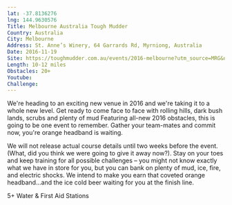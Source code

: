 ```yaml
---
lat: -37.8136276
lng: 144.9630576
Title: Melbourne Australia Tough Mudder
Country: Australia
City: Melbourne
Address: St. Anne’s Winery, 64 Garrards Rd, Myrniong, Australia
Date: 2016-11-19
Site: https://toughmudder.com.au/events/2016-melbourne?utm_source=MRG&utm_medium=banner&utm_campaign=promocode
Length: 10-12 miles
Obstacles: 20+
Youtube:
Challenge:
---
```


We're heading to an exciting new venue in 2016 and we're taking it to a whole new level. Get ready to come face to face with rolling hills, dark bush lands, scrubs and plenty of mud
Featuring all-new 2016 obstacles, this is going to be one event to remember. Gather your team-mates and commit now, you're orange headband is waiting.

We will not release actual course details until two weeks before the event. (What, did you think we were going to give it away now?). Stay on your toes and keep training for all possible challenges – you might not know exactly what we have in store for you, but you can bank on plenty of mud, ice, fire, and electric shocks. We intend to make you earn that coveted orange headband…and the ice cold beer waiting for you at the finish line.

5+ Water & First Aid Stations